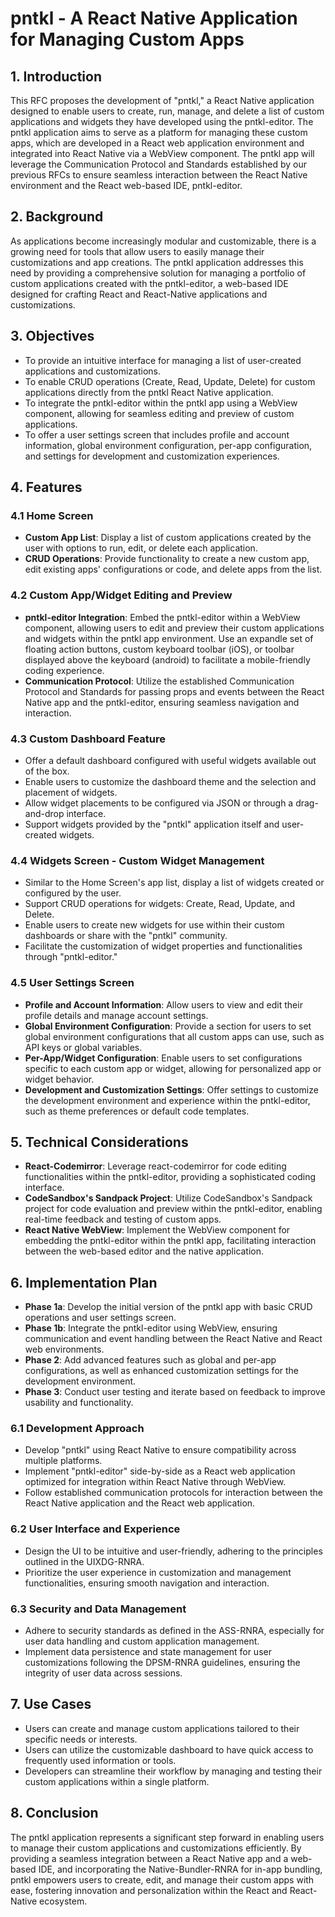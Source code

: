 # pntkl - A React Native Application for Managing Custom Apps

## 1. Introduction

This RFC proposes the development of "pntkl," a React Native application designed to enable users to create, run, manage, and delete a list of custom applications and widgets they have developed using the pntkl-editor. The pntkl application aims to serve as a platform for managing these custom apps, which are developed in a React web application environment and integrated into React Native via a WebView component. The pntkl app will leverage the Communication Protocol and Standards established by our previous RFCs to ensure seamless interaction between the React Native environment and the React web-based IDE, pntkl-editor.

## 2. Background

As applications become increasingly modular and customizable, there is a growing need for tools that allow users to easily manage their customizations and app creations. The pntkl application addresses this need by providing a comprehensive solution for managing a portfolio of custom applications created with the pntkl-editor, a web-based IDE designed for crafting React and React-Native applications and customizations.

## 3. Objectives

- To provide an intuitive interface for managing a list of user-created applications and customizations.
- To enable CRUD operations (Create, Read, Update, Delete) for custom applications directly from the pntkl React Native application.
- To integrate the pntkl-editor within the pntkl app using a WebView component, allowing for seamless editing and preview of custom applications.
- To offer a user settings screen that includes profile and account information, global environment configuration, per-app configuration, and settings for development and customization experiences.

## 4. Features

### 4.1 Home Screen

- **Custom App List**: Display a list of custom applications created by the user with options to run, edit, or delete each application.
- **CRUD Operations**: Provide functionality to create a new custom app, edit existing apps' configurations or code, and delete apps from the list.

### 4.2 Custom App/Widget Editing and Preview

- **pntkl-editor Integration**: Embed the pntkl-editor within a WebView component, allowing users to edit and preview their custom applications and widgets within the pntkl app environment. Use an expandle set of floating action buttons, custom keyboard toolbar (iOS), or toolbar displayed above the keyboard (android) to facilitate a mobile-friendly coding experience.
- **Communication Protocol**: Utilize the established Communication Protocol and Standards for passing props and events between the React Native app and the pntkl-editor, ensuring seamless navigation and interaction.

### 4.3 Custom Dashboard Feature

- Offer a default dashboard configured with useful widgets available out of the box.
- Enable users to customize the dashboard theme and the selection and placement of widgets.
- Allow widget placements to be configured via JSON or through a drag-and-drop interface.
- Support widgets provided by the "pntkl" application itself and user-created widgets.

### 4.4 Widgets Screen - Custom Widget Management

- Similar to the Home Screen's app list, display a list of widgets created or configured by the user.
- Support CRUD operations for widgets: Create, Read, Update, and Delete.
- Enable users to create new widgets for use within their custom dashboards or share with the "pntkl" community.
- Facilitate the customization of widget properties and functionalities through "pntkl-editor."

### 4.5 User Settings Screen

- **Profile and Account Information**: Allow users to view and edit their profile details and manage account settings.
- **Global Environment Configuration**: Provide a section for users to set global environment configurations that all custom apps can use, such as API keys or global variables.
- **Per-App/Widget Configuration**: Enable users to set configurations specific to each custom app or widget, allowing for personalized app or widget behavior.
- **Development and Customization Settings**: Offer settings to customize the development environment and experience within the pntkl-editor, such as theme preferences or default code templates.

## 5. Technical Considerations

- **React-Codemirror**: Leverage react-codemirror for code editing functionalities within the pntkl-editor, providing a sophisticated coding interface.
- **CodeSandbox's Sandpack Project**: Utilize CodeSandbox's Sandpack project for code evaluation and preview within the pntkl-editor, enabling real-time feedback and testing of custom apps.
- **React Native WebView**: Implement the WebView component for embedding the pntkl-editor within the pntkl app, facilitating interaction between the web-based editor and the native application.

## 6. Implementation Plan

- **Phase 1a**: Develop the initial version of the pntkl app with basic CRUD operations and user settings screen.
- **Phase 1b**: Integrate the pntkl-editor using WebView, ensuring communication and event handling between the React Native and React web environments.
- **Phase 2**: Add advanced features such as global and per-app configurations, as well as enhanced customization settings for the development environment.
- **Phase 3**: Conduct user testing and iterate based on feedback to improve usability and functionality.

### 6.1 Development Approach

- Develop "pntkl" using React Native to ensure compatibility across multiple platforms.
- Implement "pntkl-editor" side-by-side as a React web application optimized for integration within React Native through WebView.
- Follow established communication protocols for interaction between the React Native application and the React web application.

### 6.2 User Interface and Experience

- Design the UI to be intuitive and user-friendly, adhering to the principles outlined in the UIXDG-RNRA.
- Prioritize the user experience in customization and management functionalities, ensuring smooth navigation and interaction.

### 6.3 Security and Data Management

- Adhere to security standards as defined in the ASS-RNRA, especially for user data handling and custom application management.
- Implement data persistence and state management for user customizations following the DPSM-RNRA guidelines, ensuring the integrity of user data across sessions.

## 7. Use Cases

- Users can create and manage custom applications tailored to their specific needs or interests.
- Users can utilize the customizable dashboard to have quick access to frequently used information or tools.
- Developers can streamline their workflow by managing and testing their custom applications within a single platform.

## 8. Conclusion

The pntkl application represents a significant step forward in enabling users to manage their custom applications and customizations efficiently. By providing a seamless integration between a React Native app and a web-based IDE, and incorporating the Native-Bundler-RNRA for in-app bundling, pntkl empowers users to create, edit, and manage their custom apps with ease, fostering innovation and personalization within the React and React-Native ecosystem.
